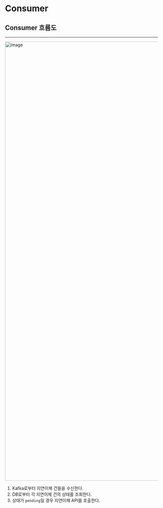 # Consumer

## Consumer 흐름도  

---
<img width="1441" alt="image" src="https://github.com/user-attachments/assets/28aad71c-2d0d-49f0-b585-0940f714d5c9">

1. Kafka로부터 지연이체 건들을 수신한다.
2. DB로부터 각 지연이체 건의 상태를 조회한다.
3. 상태가 `pending`일 경우 지연이체 API를 호출한다.